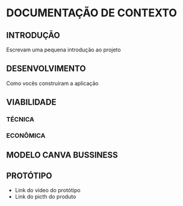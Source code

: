 # DOCUMENTAÇÃO DE CONTEXTO

## INTRODUÇÃO

Escrevam uma pequena introdução ao projeto

## DESENVOLVIMENTO

Como vocês construiram a aplicação

## VIABILIDADE

### TÉCNICA

### ECONÔMICA

## MODELO CANVA BUSSINESS

## PROTÓTIPO

* Link do vídeo do protótipo 
* Link do picth do produto
